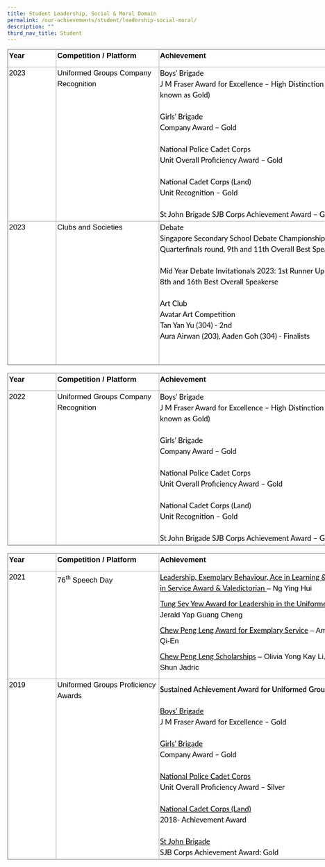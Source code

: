 ```yaml
---
title: Student Leadership, Social & Moral Domain
permalink: /our-achievements/student/leadership-social-moral/
description: ""
third_nav_title: Student
---
```

<table style="box-sizing: inherit;
    font-family: Helvetica, sans-serif;
    border-collapse: collapse;
    border-spacing: 0px;
    width: 840px;
    margin: 0px;
    outline: 0px;
    padding: 0px;
    border: 1px solid rgb(170, 170, 170);
    color: rgb(0, 0, 0);
    font-size: 17px;
    font-style: normal;
    font-variant-ligatures: normal;
    font-variant-caps: normal;
    font-weight: 400;
    letter-spacing: normal;
    orphans: 2;
    text-align: left;
    text-transform: none;
    white-space: normal;
    widows: 2;
    word-spacing: 0px;
    -webkit-text-stroke-width: 0px;
    background-color: rgb(255, 255, 255);
    text-decoration-thickness: initial;
    text-decoration-style: initial;
    text-decoration-color: initial;" class="iveo_table ives_tab_simple3">
  <tbody style="box-sizing: inherit;
      font-family: Lato, sans-serif;
      margin: 0px;
      outline: 0px;
      padding: 0px;">
    <tr style="box-sizing: inherit;
        font-family: Lato, sans-serif;
        margin: 0px;
        outline: 0px;
        padding: 0px;">
      <td style="box-sizing: inherit;
          font-family: Lato, sans-serif;
          padding: 2px;
          text-align: center;
          vertical-align: top;
          border: 1px solid rgb(170, 170, 170);
          margin: 0px;
          outline: 0px;
          width: 108px;">
        <p style="box-sizing: inherit;
            font-family: Helvetica, sans-serif;
            margin: 0px 0px 10px;
            padding: 0px;
            font-size: 17px;
            line-height: 24.99px;
            outline: 0px;
            color: rgb(0, 0, 0);
            font-weight: 400;
            text-align: left;">
          <b style="box-sizing: inherit;
              font-family: inherit;
              font-weight: 600;
              margin: 0px;
              outline: 0px;
              padding: 0px;">Year</b>
        </p>
      </td>
      <td style="box-sizing: inherit;
          font-family: Lato, sans-serif;
          padding: 2px;
          text-align: center;
          vertical-align: top;
          border: 1px solid rgb(170, 170, 170);
          margin: 0px;
          outline: 0px;
          width: 235px;" width="174">
        <p style="box-sizing: inherit;
            font-family: Helvetica, sans-serif;
            margin: 0px 0px 10px;
            padding: 0px;
            font-size: 17px;
            line-height: 24.99px;
            outline: 0px;
            color: rgb(0, 0, 0);
            font-weight: 400;
            text-align: left;">
          <b style="box-sizing: inherit;
              font-family: inherit;
              font-weight: 600;
              margin: 0px;
              outline: 0px;
              padding: 0px;">Competition / Platform</b>
        </p>
      </td>
      <td style="box-sizing: inherit;
          font-family: Lato, sans-serif;
          padding: 2px;
          text-align: center;
          vertical-align: top;
          border: 1px solid rgb(170, 170, 170);
          margin: 0px;
          outline: 0px;
          width: 496px;" width="372">
        <p style="box-sizing: inherit;
            font-family: Helvetica, sans-serif;
            margin: 0px 0px 10px;
            padding: 0px;
            font-size: 17px;
            line-height: 24.99px;
            outline: 0px;
            color: rgb(0, 0, 0);
            font-weight: 400;
            text-align: left;">
          <b style="box-sizing: inherit;
              font-family: inherit;
              font-weight: 600;
              margin: 0px;
              outline: 0px;
              padding: 0px;">Achievement</b>
        </p>
      </td>
    </tr>
    <tr style="box-sizing: inherit;
        font-family: Lato, sans-serif;
        margin: 0px;
        outline: 0px;
        padding: 0px;">
      <td style="box-sizing: inherit;
          font-family: Lato, sans-serif;
          padding: 2px;
          text-align: center;
          vertical-align: top;
          border: 1px solid rgb(170, 170, 170);
          margin: 0px;
          outline: 0px;
          width: 108px;">
        <p style="box-sizing: inherit;
            font-family: Helvetica, sans-serif;
            margin: 0px 0px 10px;
            padding: 0px;
            font-size: 17px;
            line-height: 24.99px;
            outline: 0px;
            color: rgb(0, 0, 0);
            font-weight: 400;
            text-align: left;">
          2023
        </p>
      </td>
      <td style="box-sizing: inherit;
          font-family: Lato, sans-serif;
          padding: 2px;
          text-align: center;
          vertical-align: top;
          border: 1px solid rgb(170, 170, 170);
          margin: 0px;
          outline: 0px;" width="174">
        <p style="box-sizing: inherit;
            font-family: Helvetica, sans-serif;
            margin: 0px 0px 10px;
            padding: 0px;
            font-size: 17px;
            line-height: 24.99px;
            outline: 0px;
            color: rgb(0, 0, 0);
            font-weight: 400;
            text-align: left;">
          Uniformed Groups Company Recognition
        </p>
      </td>
      <td style="box-sizing: inherit;
          font-family: Lato, sans-serif;
          padding: 2px;
          text-align: center;
          vertical-align: top;
          border: 1px solid rgb(170, 170, 170);
          margin: 0px;
          outline: 0px;" width="372">
        <span style="box-sizing: inherit;
            font-family: Lato, sans-serif;
            font-style: inherit;
            font-weight: inherit;
            margin: 0px;
            outline: 0px;
            padding: 0px;"><div style="box-sizing: inherit;
              font-family: Helvetica, sans-serif;
              margin: 0px;
              outline: 0px;
              padding: 0px;
              line-height: 24.99px;
              color: rgb(0, 0, 0);
              font-size: 17px;
              font-weight: 400;
              text-align: left;">
            <span style="box-sizing: inherit;
                font-family: Lato, sans-serif;
                font-style: inherit;
                font-weight: inherit;
                outline: 0px;"><span style="box-sizing: inherit;
                  font-family: Lato, sans-serif;
                  font-style: inherit;
                  font-weight: inherit;
                  margin: 0px;
                  outline: 0px;
                  padding: 0px;">Boys’ Brigade<br style="box-sizing: inherit; font-family: Lato, sans-serif">J M Fraser Award for Excellence – High Distinction (previously
                known as Gold)<br style="box-sizing: inherit; font-family: Lato, sans-serif"><br style="box-sizing: inherit; font-family: Lato, sans-serif">Girls’ Brigade<br style="box-sizing: inherit; font-family: Lato, sans-serif">Company Award – Gold<br style="box-sizing: inherit; font-family: Lato, sans-serif"><br style="box-sizing: inherit; font-family: Lato, sans-serif">National Police Cadet Corps<br style="box-sizing: inherit; font-family: Lato, sans-serif">Unit Overall Proficiency Award – Gold<br style="box-sizing: inherit; font-family: Lato, sans-serif"><br style="box-sizing: inherit; font-family: Lato, sans-serif">National Cadet Corps (Land)<br style="box-sizing: inherit; font-family: Lato, sans-serif">Unit Recognition – Gold<br style="box-sizing: inherit; font-family: Lato, sans-serif"><br style="box-sizing: inherit; font-family: Lato, sans-serif">St John Brigade SJB Corps Achievement Award – Gold</span></span><br style="box-sizing: inherit; font-family: Lato, sans-serif"></div></span>
      </td>
    </tr>
    <tr style="box-sizing: inherit;
        font-family: Lato, sans-serif;
        margin: 0px;
        outline: 0px;
        padding: 0px;">
      <td style="box-sizing: inherit;
          font-family: Lato, sans-serif;
          padding: 2px;
          text-align: center;
          vertical-align: top;
          border: 1px solid rgb(170, 170, 170);
          margin: 0px;
          outline: 0px;
          width: 108px;">
        <p style="box-sizing: inherit;
            font-family: Helvetica, sans-serif;
            margin: 0px 0px 10px;
            padding: 0px;
            font-size: 17px;
            line-height: 24.99px;
            outline: 0px;
            color: rgb(0, 0, 0);
            font-weight: 400;
            text-align: left;">
          2023
        </p>
      </td>
      <td style="box-sizing: inherit;
          font-family: Lato, sans-serif;
          padding: 2px;
          text-align: center;
          vertical-align: top;
          border: 1px solid rgb(170, 170, 170);
          margin: 0px;
          outline: 0px;" width="174">
        <p style="box-sizing: inherit;
            font-family: Helvetica, sans-serif;
            margin: 0px 0px 10px;
            padding: 0px;
            font-size: 17px;
            line-height: 24.99px;
            outline: 0px;
            color: rgb(0, 0, 0);
            font-weight: 400;
            text-align: left;">
        Clubs and Societies 
        </p>
      </td>
      <td style="box-sizing: inherit;
          font-family: Lato, sans-serif;
          padding: 2px;
          text-align: center;
          vertical-align: top;
          border: 1px solid rgb(170, 170, 170);
          margin: 0px;
          outline: 0px;" width="372">
        <span style="box-sizing: inherit;
            font-family: Lato, sans-serif;
            font-style: inherit;
            font-weight: inherit;
            margin: 0px;
            outline: 0px;
            padding: 0px;"><div style="box-sizing: inherit;
              font-family: Helvetica, sans-serif;
              margin: 0px;
              outline: 0px;
              padding: 0px;
              line-height: 24.99px;
              color: rgb(0, 0, 0);
              font-size: 17px;
              font-weight: 400;
              text-align: left;">
            <span style="box-sizing: inherit;
                font-family: Lato, sans-serif;
                font-style: inherit;
                font-weight: inherit;
                outline: 0px;"><span style="box-sizing: inherit;
                  font-family: Lato, sans-serif;
                  font-style: inherit;
                  font-weight: inherit;
                  margin: 0px;
                  outline: 0px;
                  padding: 0px;">Debate<br style="box-sizing: inherit; font-family: Lato, sans-serif">Singapore Secondary School Debate Championship 2023 - Quarterfinals round, 9th and 11th Overall Best Speaker<br style="box-sizing: inherit; font-family: Lato, sans-serif"><br style="box-sizing: inherit; font-family: Lato, sans-serif">Mid Year Debate Invitationals 2023: 1st Runner Up (Overall), 3rd, 8th and 16th Best Overall Speakerse<br style="box-sizing: inherit; font-family: Lato, sans-serif"><br>Art Club<br style="box-sizing: inherit; font-family: Lato, sans-serif">Avatar Art Competition<br style="box-sizing: inherit; font-family: Lato, sans-serif">Tan Yan Yu (304) - 2nd<br style="box-sizing: inherit; font-family: Lato, sans-serif">Aura Airwan (203), Aaden Goh (304) - Finalists<br style="box-sizing: inherit; font-family: Lato, sans-serif"><br style="box-sizing: inherit; font-family: Lato, sans-serif"></span><br style="box-sizing: inherit; font-family: Lato, sans-serif"></span></div></span>
      </td>
    </tr>
  </tbody>
</table>
<br>

<table style="box-sizing: inherit;
    font-family: Helvetica, sans-serif;
    border-collapse: collapse;
    border-spacing: 0px;
    width: 840px;
    margin: 0px;
    outline: 0px;
    padding: 0px;
    border: 1px solid rgb(170, 170, 170);
    color: rgb(0, 0, 0);
    font-size: 17px;
    font-style: normal;
    font-variant-ligatures: normal;
    font-variant-caps: normal;
    font-weight: 400;
    letter-spacing: normal;
    orphans: 2;
    text-align: left;
    text-transform: none;
    white-space: normal;
    widows: 2;
    word-spacing: 0px;
    -webkit-text-stroke-width: 0px;
    background-color: rgb(255, 255, 255);
    text-decoration-thickness: initial;
    text-decoration-style: initial;
    text-decoration-color: initial;" class="iveo_table ives_tab_simple3">
  <tbody style="box-sizing: inherit;
      font-family: Lato, sans-serif;
      margin: 0px;
      outline: 0px;
      padding: 0px;">
    <tr style="box-sizing: inherit;
        font-family: Lato, sans-serif;
        margin: 0px;
        outline: 0px;
        padding: 0px;">
      <td style="box-sizing: inherit;
          font-family: Lato, sans-serif;
          padding: 2px;
          text-align: center;
          vertical-align: top;
          border: 1px solid rgb(170, 170, 170);
          margin: 0px;
          outline: 0px;
          width: 108px;">
        <p style="box-sizing: inherit;
            font-family: Helvetica, sans-serif;
            margin: 0px 0px 10px;
            padding: 0px;
            font-size: 17px;
            line-height: 24.99px;
            outline: 0px;
            color: rgb(0, 0, 0);
            font-weight: 400;
            text-align: left;">
          <b style="box-sizing: inherit;
              font-family: inherit;
              font-weight: 600;
              margin: 0px;
              outline: 0px;
              padding: 0px;">Year</b>
        </p>
      </td>
      <td style="box-sizing: inherit;
          font-family: Lato, sans-serif;
          padding: 2px;
          text-align: center;
          vertical-align: top;
          border: 1px solid rgb(170, 170, 170);
          margin: 0px;
          outline: 0px;
          width: 235px;" width="174">
        <p style="box-sizing: inherit;
            font-family: Helvetica, sans-serif;
            margin: 0px 0px 10px;
            padding: 0px;
            font-size: 17px;
            line-height: 24.99px;
            outline: 0px;
            color: rgb(0, 0, 0);
            font-weight: 400;
            text-align: left;">
          <b style="box-sizing: inherit;
              font-family: inherit;
              font-weight: 600;
              margin: 0px;
              outline: 0px;
              padding: 0px;">Competition / Platform</b>
        </p>
      </td>
      <td style="box-sizing: inherit;
          font-family: Lato, sans-serif;
          padding: 2px;
          text-align: center;
          vertical-align: top;
          border: 1px solid rgb(170, 170, 170);
          margin: 0px;
          outline: 0px;
          width: 496px;" width="372">
        <p style="box-sizing: inherit;
            font-family: Helvetica, sans-serif;
            margin: 0px 0px 10px;
            padding: 0px;
            font-size: 17px;
            line-height: 24.99px;
            outline: 0px;
            color: rgb(0, 0, 0);
            font-weight: 400;
            text-align: left;">
          <b style="box-sizing: inherit;
              font-family: inherit;
              font-weight: 600;
              margin: 0px;
              outline: 0px;
              padding: 0px;">Achievement</b>
        </p>
      </td>
    </tr>
    <tr style="box-sizing: inherit;
        font-family: Lato, sans-serif;
        margin: 0px;
        outline: 0px;
        padding: 0px;">
      <td style="box-sizing: inherit;
          font-family: Lato, sans-serif;
          padding: 2px;
          text-align: center;
          vertical-align: top;
          border: 1px solid rgb(170, 170, 170);
          margin: 0px;
          outline: 0px;
          width: 108px;">
        <p style="box-sizing: inherit;
            font-family: Helvetica, sans-serif;
            margin: 0px 0px 10px;
            padding: 0px;
            font-size: 17px;
            line-height: 24.99px;
            outline: 0px;
            color: rgb(0, 0, 0);
            font-weight: 400;
            text-align: left;">
          2022
        </p>
      </td>
      <td style="box-sizing: inherit;
          font-family: Lato, sans-serif;
          padding: 2px;
          text-align: center;
          vertical-align: top;
          border: 1px solid rgb(170, 170, 170);
          margin: 0px;
          outline: 0px;" width="174">
        <p style="box-sizing: inherit;
            font-family: Helvetica, sans-serif;
            margin: 0px 0px 10px;
            padding: 0px;
            font-size: 17px;
            line-height: 24.99px;
            outline: 0px;
            color: rgb(0, 0, 0);
            font-weight: 400;
            text-align: left;">
          Uniformed Groups Company Recognition
        </p>
      </td>
      <td style="box-sizing: inherit;
          font-family: Lato, sans-serif;
          padding: 2px;
          text-align: center;
          vertical-align: top;
          border: 1px solid rgb(170, 170, 170);
          margin: 0px;
          outline: 0px;" width="372">
        <span style="box-sizing: inherit;
            font-family: Lato, sans-serif;
            font-style: inherit;
            font-weight: inherit;
            margin: 0px;
            outline: 0px;
            padding: 0px;"><div style="box-sizing: inherit;
              font-family: Helvetica, sans-serif;
              margin: 0px;
              outline: 0px;
              padding: 0px;
              line-height: 24.99px;
              color: rgb(0, 0, 0);
              font-size: 17px;
              font-weight: 400;
              text-align: left;">
            <span style="box-sizing: inherit;
                font-family: Lato, sans-serif;
                font-style: inherit;
                font-weight: inherit;
                outline: 0px;"><span style="box-sizing: inherit;
                  font-family: Lato, sans-serif;
                  font-style: inherit;
                  font-weight: inherit;
                  margin: 0px;
                  outline: 0px;
                  padding: 0px;">Boys’ Brigade<br style="box-sizing: inherit; font-family: Lato, sans-serif">J M Fraser Award for Excellence – High Distinction (previously
                known as Gold)<br style="box-sizing: inherit; font-family: Lato, sans-serif"><br style="box-sizing: inherit; font-family: Lato, sans-serif">Girls’ Brigade<br style="box-sizing: inherit; font-family: Lato, sans-serif">Company Award – Gold<br style="box-sizing: inherit; font-family: Lato, sans-serif"><br style="box-sizing: inherit; font-family: Lato, sans-serif">National Police Cadet Corps<br style="box-sizing: inherit; font-family: Lato, sans-serif">Unit Overall Proficiency Award – Gold<br style="box-sizing: inherit; font-family: Lato, sans-serif"><br style="box-sizing: inherit; font-family: Lato, sans-serif">National Cadet Corps (Land)<br style="box-sizing: inherit; font-family: Lato, sans-serif">Unit Recognition – Gold<br style="box-sizing: inherit; font-family: Lato, sans-serif"><br style="box-sizing: inherit; font-family: Lato, sans-serif">St John Brigade SJB Corps Achievement Award – Gold</span></span><br style="box-sizing: inherit; font-family: Lato, sans-serif"></div></span>
      </td>
    </tr>
  </tbody>
</table>
<br>
<table style="box-sizing: inherit;
    font-family: Helvetica, sans-serif;
    border-collapse: collapse;
    border-spacing: 0px;
    width: 840px;
    margin: 0px;
    outline: 0px;
    padding: 0px;
    border: 1px solid rgb(170, 170, 170);
    color: rgb(0, 0, 0);
    font-size: 17px;
    font-style: normal;
    font-variant-ligatures: normal;
    font-variant-caps: normal;
    font-weight: 400;
    letter-spacing: normal;
    orphans: 2;
    text-align: left;
    text-transform: none;
    white-space: normal;
    widows: 2;
    word-spacing: 0px;
    -webkit-text-stroke-width: 0px;
    background-color: rgb(255, 255, 255);
    text-decoration-thickness: initial;
    text-decoration-style: initial;
    text-decoration-color: initial;" class="iveo_table ives_tab_simple3">
  <tbody style="box-sizing: inherit;
      font-family: Lato, sans-serif;
      margin: 0px;
      outline: 0px;
      padding: 0px;">
    <tr style="box-sizing: inherit;
        font-family: Lato, sans-serif;
        margin: 0px;
        outline: 0px;
        padding: 0px;">
      <td style="box-sizing: inherit;
          font-family: Lato, sans-serif;
          padding: 2px;
          text-align: center;
          vertical-align: top;
          border: 1px solid rgb(170, 170, 170);
          margin: 0px;
          outline: 0px;
          width: 108px;" width="78">
        <p style="box-sizing: inherit;
            font-family: Helvetica, sans-serif;
            margin: 0px 0px 10px;
            padding: 0px;
            font-size: 17px;
            line-height: 24.99px;
            outline: 0px;
            color: rgb(0, 0, 0);
            font-weight: 400;
            text-align: left;">
          <b style="box-sizing: inherit;
              font-family: inherit;
              font-weight: 600;
              margin: 0px;
              outline: 0px;
              padding: 0px;">Year</b>
        </p>
      </td>
      <td style="box-sizing: inherit;
          font-family: Lato, sans-serif;
          padding: 2px;
          text-align: center;
          vertical-align: top;
          border: 1px solid rgb(170, 170, 170);
          margin: 0px;
          outline: 0px;
          width: 235px;" width="174">
        <p style="box-sizing: inherit;
            font-family: Helvetica, sans-serif;
            margin: 0px 0px 10px;
            padding: 0px;
            font-size: 17px;
            line-height: 24.99px;
            outline: 0px;
            color: rgb(0, 0, 0);
            font-weight: 400;
            text-align: left;">
          <b style="box-sizing: inherit;
              font-family: inherit;
              font-weight: 600;
              margin: 0px;
              outline: 0px;
              padding: 0px;">Competition / Platform</b>
        </p>
      </td>
      <td style="box-sizing: inherit;
          font-family: Lato, sans-serif;
          padding: 2px;
          text-align: center;
          vertical-align: top;
          border: 1px solid rgb(170, 170, 170);
          margin: 0px;
          outline: 0px;
          width: 496px;" width="372">
        <p style="box-sizing: inherit;
            font-family: Helvetica, sans-serif;
            margin: 0px 0px 10px;
            padding: 0px;
            font-size: 17px;
            line-height: 24.99px;
            outline: 0px;
            color: rgb(0, 0, 0);
            font-weight: 400;
            text-align: left;">
          <b style="box-sizing: inherit;
              font-family: inherit;
              font-weight: 600;
              margin: 0px;
              outline: 0px;
              padding: 0px;">Achievement</b>
        </p>
      </td>
    </tr>
    <tr style="box-sizing: inherit;
        font-family: Lato, sans-serif;
        margin: 0px;
        outline: 0px;
        padding: 0px;">
      <td style="box-sizing: inherit;
          font-family: Lato, sans-serif;
          padding: 2px;
          text-align: center;
          vertical-align: top;
          border: 1px solid rgb(170, 170, 170);
          margin: 0px;
          outline: 0px;" width="78">
        <p style="box-sizing: inherit;
            font-family: Helvetica, sans-serif;
            margin: 0px 0px 10px;
            padding: 0px;
            font-size: 17px;
            line-height: 24.99px;
            outline: 0px;
            color: rgb(0, 0, 0);
            font-weight: 400;
            text-align: left;">
          2021
        </p>
      </td>
      <td style="box-sizing: inherit;
          font-family: Lato, sans-serif;
          padding: 2px;
          text-align: center;
          vertical-align: top;
          border: 1px solid rgb(170, 170, 170);
          margin: 0px;
          outline: 0px;" width="174">
        <p style="box-sizing: inherit;
            font-family: Helvetica, sans-serif;
            margin: 0px 0px 10px;
            padding: 0px;
            font-size: 17px;
            line-height: 24.99px;
            outline: 0px;
            color: rgb(0, 0, 0);
            font-weight: 400;
            text-align: left;">
          76<sup style="box-sizing: inherit;
              font-family: Lato, sans-serif;
              font-size: 12.75px;
              margin: 0px;
              outline: 0px;
              padding: 0px;">th</sup><span style="box-sizing: inherit;
              font-family: Lato, sans-serif;
              font-style: inherit;
              font-weight: inherit;">&nbsp;</span>Speech Day
        </p>
      </td>
      <td style="box-sizing: inherit;
          font-family: Lato, sans-serif;
          padding: 2px;
          text-align: center;
          vertical-align: top;
          border: 1px solid rgb(170, 170, 170);
          margin: 0px;
          outline: 0px;" width="372">
        <p style="box-sizing: inherit;
            font-family: Helvetica, sans-serif;
            margin: 0px 0px 10px;
            padding: 0px;
            font-size: 17px;
            line-height: 24.99px;
            outline: 0px;
            color: rgb(0, 0, 0);
            font-weight: 400;
            text-align: left;">
          <u style="box-sizing: inherit;
              font-family: Lato, sans-serif;
              margin: 0px;
              outline: 0px;
              padding: 0px;">Leadership, Exemplary Behaviour, Ace in Learning &amp; Dedication
            in Service Award &amp; Valedictorian<span style="box-sizing: inherit;
                font-family: Lato, sans-serif;
                font-style: inherit;
                font-weight: inherit;">&nbsp;</span></u>– Ng Ying Hui
        </p>
        <p style="box-sizing: inherit;
            font-family: Helvetica, sans-serif;
            margin: 0px 0px 10px;
            padding: 0px;
            font-size: 17px;
            line-height: 24.99px;
            outline: 0px;
            color: rgb(0, 0, 0);
            font-weight: 400;">
          <u style="box-sizing: inherit;
              font-family: Lato, sans-serif;
              margin: 0px;
              outline: 0px;
              padding: 0px;"></u>
        </p>
        <p style="box-sizing: inherit;
            font-family: Helvetica, sans-serif;
            margin: 0px 0px 10px;
            padding: 0px;
            font-size: 17px;
            line-height: 24.99px;
            outline: 0px;
            color: rgb(0, 0, 0);
            font-weight: 400;
            text-align: left;">
          <u style="box-sizing: inherit;
              font-family: Lato, sans-serif;
              margin: 0px;
              outline: 0px;
              padding: 0px;">Tung Sey Yew Award for Leadership in the Uniformed Groups</u><span style="box-sizing: inherit;
              font-family: Lato, sans-serif;
              font-style: inherit;
              font-weight: inherit;">&nbsp;</span>– Jerald Yap Guang Cheng
        </p>
        <p style="box-sizing: inherit;
            font-family: Helvetica, sans-serif;
            margin: 0px 0px 10px;
            padding: 0px;
            font-size: 17px;
            line-height: 24.99px;
            outline: 0px;
            color: rgb(0, 0, 0);
            font-weight: 400;"></p>
        <p style="box-sizing: inherit;
            font-family: Helvetica, sans-serif;
            margin: 0px 0px 10px;
            padding: 0px;
            font-size: 17px;
            line-height: 24.99px;
            outline: 0px;
            color: rgb(0, 0, 0);
            font-weight: 400;
            text-align: left;">
          <u style="box-sizing: inherit;
              font-family: Lato, sans-serif;
              margin: 0px;
              outline: 0px;
              padding: 0px;">Chew Peng Leng Award for Exemplary Service</u><span style="box-sizing: inherit;
              font-family: Lato, sans-serif;
              font-style: inherit;
              font-weight: inherit;">&nbsp;</span>– Amanda Soon Qi-En
        </p>
        <p style="box-sizing: inherit;
            font-family: Helvetica, sans-serif;
            margin: 0px 0px 10px;
            padding: 0px;
            font-size: 17px;
            line-height: 24.99px;
            outline: 0px;
            color: rgb(0, 0, 0);
            font-weight: 400;"></p>
        <p style="box-sizing: inherit;
            font-family: Helvetica, sans-serif;
            margin: 0px 0px 10px;
            padding: 0px;
            font-size: 17px;
            line-height: 24.99px;
            outline: 0px;
            color: rgb(0, 0, 0);
            font-weight: 400;
            text-align: left;">
          <u style="box-sizing: inherit;
              font-family: Lato, sans-serif;
              margin: 0px;
              outline: 0px;
              padding: 0px;">Chew Peng Leng Scholarships</u><span style="box-sizing: inherit;
              font-family: Lato, sans-serif;
              font-style: inherit;
              font-weight: inherit;">&nbsp;</span>– Olivia Yong Kay Li, Ong Kai Shun Jadric
        </p>
        <p style="box-sizing: inherit;
            font-family: Helvetica, sans-serif;
            margin: 0px 0px 10px;
            padding: 0px;
            font-size: 17px;
            line-height: 24.99px;
            outline: 0px;
            color: rgb(0, 0, 0);
            font-weight: 400;"></p>
      </td>
    </tr>
    <tr style="box-sizing: inherit;
        font-family: Lato, sans-serif;
        margin: 0px;
        outline: 0px;
        padding: 0px;">
      <td style="box-sizing: inherit;
          font-family: Lato, sans-serif;
          padding: 2px;
          text-align: center;
          vertical-align: top;
          border: 1px solid rgb(170, 170, 170);
          margin: 0px;
          outline: 0px;" width="78">
        <p style="box-sizing: inherit;
            font-family: Helvetica, sans-serif;
            margin: 0px 0px 10px;
            padding: 0px;
            font-size: 17px;
            line-height: 24.99px;
            outline: 0px;
            color: rgb(0, 0, 0);
            font-weight: 400;
            text-align: left;">
          2019
        </p>
      </td>
      <td style="box-sizing: inherit;
          font-family: Lato, sans-serif;
          padding: 2px;
          text-align: center;
          vertical-align: top;
          border: 1px solid rgb(170, 170, 170);
          margin: 0px;
          outline: 0px;" width="174">
        <p style="box-sizing: inherit;
            font-family: Helvetica, sans-serif;
            margin: 0px 0px 10px;
            padding: 0px;
            font-size: 17px;
            line-height: 24.99px;
            outline: 0px;
            color: rgb(0, 0, 0);
            font-weight: 400;
            text-align: left;">
          Uniformed Groups Proficiency Awards
        </p>
      </td>
      <td style="box-sizing: inherit;
          font-family: Lato, sans-serif;
          padding: 2px;
          text-align: center;
          vertical-align: top;
          border: 1px solid rgb(170, 170, 170);
          margin: 0px;
          outline: 0px;" width="372">
        <p style="box-sizing: inherit;
            font-family: Helvetica, sans-serif;
            margin: 0px 0px 10px;
            padding: 0px;
            font-size: 17px;
            line-height: 24.99px;
            outline: 0px;
            color: rgb(0, 0, 0);
            font-weight: 400;"></p>
        <div style="box-sizing: inherit;
            font-family: Helvetica, sans-serif;
            margin: 0px;
            outline: 0px;
            padding: 0px;
            line-height: 24.99px;
            color: rgb(0, 0, 0);
            font-size: 17px;
            font-weight: 400;
            text-align: left;">
          <b style="box-sizing: inherit;
              font-family: inherit;
              font-weight: 600;
              margin: 0px;
              outline: 0px;
              padding: 0px;"><span style="box-sizing: inherit;
                font-family: Lato, sans-serif;
                font-style: inherit;
                font-weight: inherit;
                margin: 0px;
                outline: 0px;
                padding: 0px;">Sustained Achievement Award for Uniformed Groups</span></b>
        </div>
        <span style="box-sizing: inherit;
            font-family: Lato, sans-serif;
            font-style: inherit;
            font-weight: inherit;
            margin: 0px;
            outline: 0px;
            padding: 0px;"><div style="box-sizing: inherit;
              font-family: Helvetica, sans-serif;
              margin: 0px;
              outline: 0px;
              padding: 0px;
              line-height: 24.99px;
              color: rgb(0, 0, 0);
              font-size: 17px;
              font-weight: 400;
              text-align: left;">
            <br style="box-sizing: inherit;
                font-family: Lato, sans-serif;
                margin: 0px;
                outline: 0px;
                padding: 0px;">
          </div>
          <u style="box-sizing: inherit;
              font-family: Lato, sans-serif;
              margin: 0px;
              outline: 0px;
              padding: 0px;"><div style="box-sizing: inherit;
                font-family: Helvetica, sans-serif;
                margin: 0px;
                outline: 0px;
                padding: 0px;
                line-height: 24.99px;
                color: rgb(0, 0, 0);
                font-size: 17px;
                font-weight: 400;
                text-align: left;">
              <u style="box-sizing: inherit;
                  font-family: Lato, sans-serif;
                  margin: 0px;
                  outline: 0px;
                  padding: 0px;">Boys’ Brigade</u>
            </div></u>
          <div style="box-sizing: inherit;
              font-family: Helvetica, sans-serif;
              margin: 0px;
              outline: 0px;
              padding: 0px;
              line-height: 24.99px;
              color: rgb(0, 0, 0);
              font-size: 17px;
              font-weight: 400;
              text-align: left;">
            <span style="box-sizing: inherit;
                font-family: Lato, sans-serif;
                font-style: inherit;
                font-weight: inherit;
                margin: 0px;
                outline: 0px;
                padding: 0px;">J M Fraser Award for Excellence – Gold</span>
          </div>
          <div style="box-sizing: inherit;
              font-family: Helvetica, sans-serif;
              margin: 0px;
              outline: 0px;
              padding: 0px;
              line-height: 24.99px;
              color: rgb(0, 0, 0);
              font-size: 17px;
              font-weight: 400;
              text-align: left;">
            <br style="box-sizing: inherit;
                font-family: Lato, sans-serif;
                margin: 0px;
                outline: 0px;
                padding: 0px;">
          </div>
          <u style="box-sizing: inherit;
              font-family: Lato, sans-serif;
              margin: 0px;
              outline: 0px;
              padding: 0px;"><div style="box-sizing: inherit;
                font-family: Helvetica, sans-serif;
                margin: 0px;
                outline: 0px;
                padding: 0px;
                line-height: 24.99px;
                color: rgb(0, 0, 0);
                font-size: 17px;
                font-weight: 400;
                text-align: left;">
              <u style="box-sizing: inherit;
                  font-family: Lato, sans-serif;
                  margin: 0px;
                  outline: 0px;
                  padding: 0px;">Girls’ Brigade</u>
            </div></u>
          <div style="box-sizing: inherit;
              font-family: Helvetica, sans-serif;
              margin: 0px;
              outline: 0px;
              padding: 0px;
              line-height: 24.99px;
              color: rgb(0, 0, 0);
              font-size: 17px;
              font-weight: 400;
              text-align: left;">
            <span style="box-sizing: inherit;
                font-family: Lato, sans-serif;
                font-style: inherit;
                font-weight: inherit;
                margin: 0px;
                outline: 0px;
                padding: 0px;">Company Award – Gold</span>
          </div>
          <div style="box-sizing: inherit;
              font-family: Helvetica, sans-serif;
              margin: 0px;
              outline: 0px;
              padding: 0px;
              line-height: 24.99px;
              color: rgb(0, 0, 0);
              font-size: 17px;
              font-weight: 400;
              text-align: left;">
            <br style="box-sizing: inherit;
                font-family: Lato, sans-serif;
                margin: 0px;
                outline: 0px;
                padding: 0px;">
          </div>
          <u style="box-sizing: inherit;
              font-family: Lato, sans-serif;
              margin: 0px;
              outline: 0px;
              padding: 0px;"><div style="box-sizing: inherit;
                font-family: Helvetica, sans-serif;
                margin: 0px;
                outline: 0px;
                padding: 0px;
                line-height: 24.99px;
                color: rgb(0, 0, 0);
                font-size: 17px;
                font-weight: 400;
                text-align: left;">
              <u style="box-sizing: inherit;
                  font-family: Lato, sans-serif;
                  margin: 0px;
                  outline: 0px;
                  padding: 0px;">National Police Cadet Corps</u>
            </div></u>
          <div style="box-sizing: inherit;
              font-family: Helvetica, sans-serif;
              margin: 0px;
              outline: 0px;
              padding: 0px;
              line-height: 24.99px;
              color: rgb(0, 0, 0);
              font-size: 17px;
              font-weight: 400;
              text-align: left;">
            <span style="box-sizing: inherit;
                font-family: Lato, sans-serif;
                font-style: inherit;
                font-weight: inherit;
                margin: 0px;
                outline: 0px;
                padding: 0px;">Unit Overall Proficiency Award</span><b style="box-sizing: inherit;
                font-family: inherit;
                font-weight: 600;
                margin: 0px;
                outline: 0px;
                padding: 0px;"><span style="box-sizing: inherit;
                  font-family: Lato, sans-serif;
                  font-style: inherit;
                  font-weight: inherit;">&nbsp;</span></b><span style="box-sizing: inherit;
                font-family: Lato, sans-serif;
                font-style: inherit;
                font-weight: inherit;
                margin: 0px;
                outline: 0px;
                padding: 0px;">– Silver</span>
          </div>
          <div style="box-sizing: inherit;
              font-family: Helvetica, sans-serif;
              margin: 0px;
              outline: 0px;
              padding: 0px;
              line-height: 24.99px;
              color: rgb(0, 0, 0);
              font-size: 17px;
              font-weight: 400;
              text-align: left;">
            <br style="box-sizing: inherit;
                font-family: Lato, sans-serif;
                margin: 0px;
                outline: 0px;
                padding: 0px;">
          </div>
          <u style="box-sizing: inherit;
              font-family: Lato, sans-serif;
              margin: 0px;
              outline: 0px;
              padding: 0px;"><div style="box-sizing: inherit;
                font-family: Helvetica, sans-serif;
                margin: 0px;
                outline: 0px;
                padding: 0px;
                line-height: 24.99px;
                color: rgb(0, 0, 0);
                font-size: 17px;
                font-weight: 400;
                text-align: left;">
              <u style="box-sizing: inherit;
                  font-family: Lato, sans-serif;
                  margin: 0px;
                  outline: 0px;
                  padding: 0px;">National Cadet Corps (Land)</u>
            </div></u>
          <div style="box-sizing: inherit;
              font-family: Helvetica, sans-serif;
              margin: 0px;
              outline: 0px;
              padding: 0px;
              line-height: 24.99px;
              color: rgb(0, 0, 0);
              font-size: 17px;
              font-weight: 400;
              text-align: left;">
            <span style="box-sizing: inherit;
                font-family: Lato, sans-serif;
                font-style: inherit;
                font-weight: inherit;
                margin: 0px;
                outline: 0px;
                padding: 0px;">2018- Achievement Award</span>
          </div>
          <div style="box-sizing: inherit;
              font-family: Helvetica, sans-serif;
              margin: 0px;
              outline: 0px;
              padding: 0px;
              line-height: 24.99px;
              color: rgb(0, 0, 0);
              font-size: 17px;
              font-weight: 400;
              text-align: left;">
            <br style="box-sizing: inherit;
                font-family: Lato, sans-serif;
                margin: 0px;
                outline: 0px;
                padding: 0px;">
          </div>
          <u style="box-sizing: inherit;
              font-family: Lato, sans-serif;
              margin: 0px;
              outline: 0px;
              padding: 0px;"><div style="box-sizing: inherit;
                font-family: Helvetica, sans-serif;
                margin: 0px;
                outline: 0px;
                padding: 0px;
                line-height: 24.99px;
                color: rgb(0, 0, 0);
                font-size: 17px;
                font-weight: 400;
                text-align: left;">
              <u style="box-sizing: inherit;
                  font-family: Lato, sans-serif;
                  margin: 0px;
                  outline: 0px;
                  padding: 0px;">St John Brigade</u>
            </div></u>
          <div style="box-sizing: inherit;
              font-family: Helvetica, sans-serif;
              margin: 0px;
              outline: 0px;
              padding: 0px;
              line-height: 24.99px;
              color: rgb(0, 0, 0);
              font-size: 17px;
              font-weight: 400;
              text-align: left;">
            <span style="box-sizing: inherit;
                font-family: Lato, sans-serif;
                font-style: inherit;
                font-weight: inherit;
                margin: 0px;
                outline: 0px;
                padding: 0px;">SJB Corps Achievement Award: Gold</span>
          </div></span>
      </td>
    </tr>
  </tbody>
</table>
